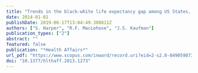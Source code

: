 ```yaml
---
title: "Trends in the black-white life expectancy gap among US States, 1990-2009"
date: 2014-01-01
publishDate: 2019-06-17T13:04:49.300811Z
authors: ["S. Harper", "R.F. MacLehose", "J.S. Kaufman"]
publication_types: ["2"]
abstract: ""
featured: false
publication: "*Health Affairs*"
url_pdf: "https://www.scopus.com/inward/record.uri?eid=2-s2.0-84905987398&doi=10.1377%2fhlthaff.2013.1273&partnerID=40&md5=0be880391d7b906319d98ea9705b6b74"
doi: "10.1377/hlthaff.2013.1273"
---
```


